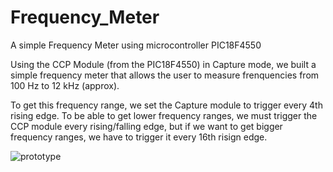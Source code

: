 # Frequency_Meter
A simple Frequency Meter using microcontroller PIC18F4550

Using the CCP Module (from the PIC18F4550) in Capture mode, we built a simple frequency meter that allows the user to measure frenquencies from 100 Hz to 12 kHz (approx).

To get this frequency range, we set the Capture module to trigger every 4th rising edge. To be able to get lower frequency ranges, we must trigger the CCP module every rising/falling edge, but if we want to get bigger frequency ranges, we have to trigger it every 16th risign edge.

![prototype](https://user-images.githubusercontent.com/91303136/231691286-28da868c-945d-4252-a832-cff78dbfd7fe.jpg)

